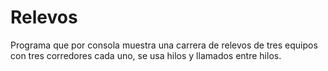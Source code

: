 # Relevos
Programa que por consola muestra una carrera de relevos de tres equipos con tres corredores cada uno, se usa hilos y llamados entre hilos.
